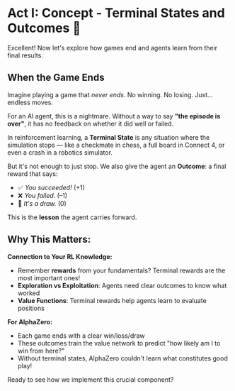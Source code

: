 # Act I: Concept - Terminal States and Outcomes 🏁

Excellent! Now let's explore how games end and agents learn from their final results.

## When the Game Ends

Imagine playing a game that *never ends*. No winning. No losing. Just… endless moves.

For an AI agent, this is a nightmare. Without a way to say **"the episode is over"**, it has no feedback on whether it did well or failed.

In reinforcement learning, a **Terminal State** is any situation where the simulation stops — like a checkmate in chess, a full board in Connect 4, or even a crash in a robotics simulator.

But it's not enough to just stop. We also give the agent an **Outcome**: a final reward that says:

- ✅ *You succeeded!* (+1)
- ❌ *You failed.* (–1)
- 🤷 *It's a draw.* (0)

This is the **lesson** the agent carries forward.

## Why This Matters:

**Connection to Your RL Knowledge:**
- Remember **rewards** from your fundamentals? Terminal rewards are the most important ones!
- **Exploration vs Exploitation**: Agents need clear outcomes to know what worked
- **Value Functions**: Terminal rewards help agents learn to evaluate positions

**For AlphaZero:**
- Each game ends with a clear win/loss/draw
- These outcomes train the value network to predict "how likely am I to win from here?"
- Without terminal states, AlphaZero couldn't learn what constitutes good play!

Ready to see how we implement this crucial component?